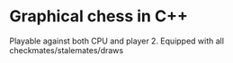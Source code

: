 # Graphical chess in C++
Playable against both CPU and player 2. Equipped with all checkmates/stalemates/draws
